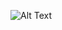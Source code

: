 ![Alt Text](https://github.com/Coolcoder009/NeuralNetworks-Scratch/blob/main/Flow/Neural%20Network.png?raw=true)
